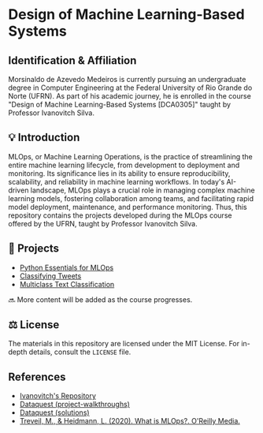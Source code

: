 # Design of Machine Learning-Based Systems
## Identification & Affiliation

Morsinaldo de Azevedo Medeiros is currently pursuing an undergraduate degree in Computer Engineering at the Federal University of Rio Grande do Norte (UFRN). As part of his academic journey, he is enrolled in the course "Design of Machine Learning-Based Systems [DCA0305]" taught by Professor Ivanovitch Silva.

## 💡 Introduction

MLOps, or Machine Learning Operations, is the practice of streamlining the entire machine learning lifecycle, from development to deployment and monitoring. Its significance lies in its ability to ensure reproducibility, scalability, and reliability in machine learning workflows. In today's AI-driven landscape, MLOps plays a crucial role in managing complex machine learning models, fostering collaboration among teams, and facilitating rapid model deployment, maintenance, and performance monitoring. Thus, this repository contains the projects developed during the MLOps course offered by the UFRN, taught by Professor Ivanovitch Silva.

## 📂 Projects

- [Python Essentials for MLOps](./Python_Essentials_for_MLOps/)
- [Classifying Tweets](./Classifying_Tweets/)
- [Multiclass Text Classification](./Multiclass-Text-Classification/)

🔜 More content will be added as the course progresses.

## ⚖️ License
The materials in this repository are licensed under the MIT License. For in-depth details, consult the `LICENSE` file.

## References
- [Ivanovitch's Repository](https://github.com/ivanovitchm/mlops)
- [Dataquest (project-walkthroughs)](https://github.com/dataquestio/project-walkthroughs)
- [Dataquest (solutions)](https://github.com/dataquestio/solutions)
- [Treveil, M., & Heidmann, L. (2020). What is MLOps?. O'Reilly Media.](https://www.oreilly.com/library/view/what-is-mlops/9781492093626/?_gl=1*v88ihb*_ga*MTE3MzUwNzgxNi4xNjk2Njc1NjAz*_ga_092EL089CH*MTY5NjY3NTYwMy4xLjEuMTY5NjY3NTYxNi40Ny4wLjA.)